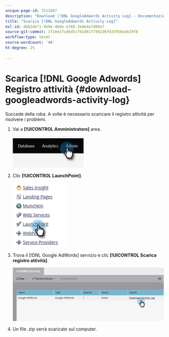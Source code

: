 ```yaml
---
unique-page-id: 7512607
description: "Download [!DNL GoogleAdwords Activity Log] - Documentazione di Marketo - Documentazione del prodotto"
title: "Scarica [!DNL GoogleAdwords Activity Log]"
exl-id: db62de71-9e9e-46de-a788-3e9e4e7d09e7
source-git-commit: 1f10e1fcdbd5cf91481f749236fd37050ade29f8
workflow-type: tm+mt
source-wordcount: '46'
ht-degree: 2%

---
```


# Scarica [!DNL Google Adwords] Registro attività {#download-googleadwords-activity-log}

Succede della roba. A volte è necessario scaricare il registro attività per risolvere i problemi.

1. Vai a **[!UICONTROL Amministratore]** area.

   ![](assets/download-googleadwords-activity-log-1.png)

1. Clic **[!UICONTROL LaunchPoint]**.

   ![](assets/download-googleadwords-activity-log-2.png)

1. Trova il [!DNL Google AdWords] servizio e clic **[!UICONTROL Scarica registro attività]**.

   ![](assets/download-googleadwords-activity-log-3.png)

1. Un file .zip verrà scaricato sul computer.

